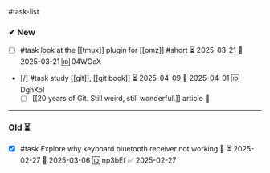 #task-list

### ✔ New 

- [ ] #task look at the [[tmux]] plugin for [[omz]] #short ⏳ 2025-03-21 📅 2025-03-21 🆔 04WGcX
- [/] #task study [[git]], [[git book]] ⏳ 2025-04-09 📅 2025-04-01 🆔 DghKoI
	- [ ] [[20 years of Git. Still weird, still wonderful.]] article 📰
___
### Old ⏳

- [x] #task Explore why keyboard bluetooth receiver not working 🔼 ⏳ 2025-02-27 📅 2025-03-06 🆔 np3bEf ✅ 2025-02-27